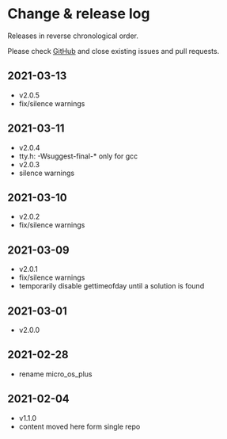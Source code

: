 # Change & release log

Releases in reverse chronological order.

Please check
[GitHub](https://github.com/micro-os-plus/posix-io-xpack/issues/)
and close existing issues and pull requests.

## 2021-03-13

- v2.0.5
- fix/silence warnings

## 2021-03-11

- v2.0.4
- tty.h: -Wsuggest-final-* only for gcc
- v2.0.3
- silence warnings

## 2021-03-10

- v2.0.2
- fix/silence warnings

## 2021-03-09

- v2.0.1
- fix/silence warnings
- temporarily disable gettimeofday until a solution is found

## 2021-03-01

- v2.0.0

## 2021-02-28

- rename micro_os_plus

## 2021-02-04

- v1.1.0
- content moved here form single repo
